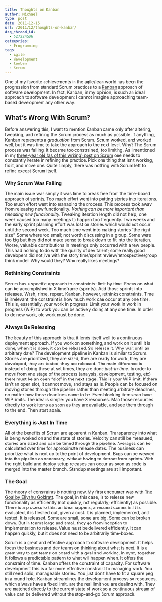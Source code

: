 ```yaml
---
title: Thoughts on Kanban
author: Michael
type: post
date: 2011-12-15
url: /2011/12/thoughts-on-kanban/
dsq_thread_id:
  - 527224506
categories:
  - Programming
tags:
  - Agile
  - development
  - kanban
  - Scrum
---
```

One of my favorite achievements in the agile/lean world has been the progression from standard Scrum practices to a [Kanban][1] approach of software development. In fact, Kanban, in my opinion, is such an ideal approach to software development I cannot imagine approaching team-based development any other way.

## What&#8217;s Wrong With Scrum?

Before answering this, I want to mention Kanban came only after altering, tweaking, and refining the Scrum process as much as possible. If anything, Kanban represents a _graduation_ from Scrum. Scrum worked, and worked well, but it was time to take the approach to the next level. Why? The Scrum process was failing. It became too constrained, too limiting. As I mentioned in my [three-year old (as of this writing) post on Scrum][2] one needs to constantly iterate in refining the practice. Pick one thing that isn&#8217;t working, fix it, and move one. Quite simply, there was nothing with Scrum left to refine except Scrum itself.

### Why Scrum Was Failing

The main issue was simply it was time to break free from the time-boxed approach of sprints. Too much effort went into putting stories into iterations. Too much effort went into managing the process. This process took away from releasing new functionality. _Nothing can be more important than releasing new functionality._ Tweaking iteration length did not help; one week caused too many meetings to happen too frequently. Two weeks and the early sprint planning effort was lost on stories which would not occur until the second week. Too much time went into making stories &#8220;the right size&#8221;. Some where too small; not worth discussing in a group. Some were too big but they did not make sense to break down to fit into the iteration. Worse, valuable contributions in meetings only occurred with a few people. This had nothing to do with the quality of dev talent; some really good developers did not jive with the story time/sprint review/retrospective/group think model. Why would they? Who really likes meetings?

### Rethinking Constraints

Scrum has a specific approach to constraints: limit by time. Focus on what can be accomplished in X timeframe (sprints). Add those sprints into releases. Wash, rinse, repeat. Kanban, however, rethinks constraints. Time is irrelevant; the constraint is how much work can occur at any one time. This is, essentially, your work in progress. Limit your work in work in progress (WIP) to work you can be actively doing at any one time. In order to do new work, old work must be done.

### Always Be Releasing

The beauty of this approach is that it lends itself well to a continuous deployment approach. If you work on something, and work on it until it is done, when it is done, it can be released. So release it. Why wait until an arbitrary date? The development pipeline in Kanban is similar to Scrum. Stories are prioritized, they are sized, they are ready for work, they are developed, they are tested, they are released. The main difference is instead of doing these at set times, they are done _just-in-time_. In order to move from one stage of the process (analysis, development, testing, etc) there must be an open &#8220;slot&#8221; in the next stage. This is your WIP limit. If there isn&#8217;t an open slot, it cannot move, and stays as is. People can be focused on moving stories through the pipeline rather than meeting arbitrary deadlines, no matter how those deadlines came to be. Even blocking items can have WIP limits. The idea is simple: you have X resources. Map those resources directly to work items as soon as they are available, and see them through to the end. Then start again.

### Everything is Just In Time

All of the benefits of Scrum are apparent in Kanban. Transparency into what is being worked on and the state of stories. Velocity can still be measured; stories are sized and can be timed through the pipeline. Averages can be calculated over time for approximate release dates. The business can prioritize what is next up to the point of development. Bugs can be weaved into the pipeline as necessary, without having to detract from sprints. With the right build and deploy setup releases can occur as soon as code is merged into the master branch. Standup meetings are still important.

### The Goal

The theory of constraints is nothing new. My first encounter was with [The Goal by Eliyahu Goldratt][3]. The goal, in this case, is to release new functionality as efficiently (not quickly, not regularly; efficiently) as possible. There is a process to this: an idea happens, a request comes in. It is evaluated, it is fleshed out, given a cost. It is planned, implemented, and tested. It is released. Some are small, some are big. Some can be broken down. But in teams large and small, they go from inception to implementation to release. Value must be delivered efficiently. It can happen quickly, but it does not need to be arbitrarily time-boxed.

Scrum is a great and effective approach to software development. It helps focus the business and dev teams on thinking about what is next. It is a great way to get teams on board with a goal and working, in sync, together. It follows a predictable pattern to what will happen when. It offers the constraint of time. Kanban offers the constraint of capacity. For software development this is a far more effective constraint to managing work. You still need solid, manageable stories. You just don&#8217;t have to fit a square peg in a round hole. Kanban streamlines the development process so resources, which always have a fixed limit, are the real limit you are dealing with. They are matched directly to the current state of work so a continuous stream of value can be delivered without the stop-and-go Scrum approach.

 [1]: http://en.wikipedia.org/wiki/Kanban_(development)
 [2]: http://www.michaelhamrah.com/blog/2008/12/adventures-in-agile-practical-scrum-intro/
 [3]: http://www.amazon.com/Goal-Process-Ongoing-Improvement/dp/0884270610
